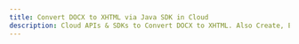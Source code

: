 ---title: Convert DOCX to XHTML via Java SDK in Clouddescription: Cloud APIs & SDKs to Convert DOCX to XHTML. Also Create, Edit & Render Microsoft Word & OpenOffice documents in the Cloud.---